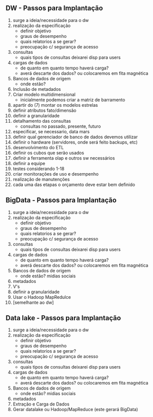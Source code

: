 ## DW - Passos para Implantação

1. surge a ideia/necessidade para o dw
2. realização da especificação
	- definir objetivo
	- graus de desempenho
	- quais relatorios a se gerar?
	- preocupação c/ segurança de acesso
3. consultas
	- quais tipos de consultas deixarei disp para users
4. cargas de dados
	- de quanto em quanto tempo haverá carga?
	- averá descarte dos dados? ou colocaremos em fita magnética
5. Bancos de dados de origem
	- onde estão? 
6. Inclusão de metadados
7. Criar modelo multidimensional
	- inicialmente podemos criar a matriz de barramento
8. apartir do (7) montar os modelos estrelas
9. definir atributos fato/dimensão
10. definir a granularidade
11. detalhamento das consultas
	- consultas no passado, presente, futuro
12. especificar, se necessario, data mars
13. definir qual gerenciador de banco de dados devemos utilizar
14. definir o hardware (servidores, onde será feito backups, etc)
15. desenvolvimento do ETL
16. definir os cubos que serão usados
17. definir a ferramenta olap e outros sw necessários
18. definir a equipe
19. testes considerando 1-18
20. criar monitorações de uso e desempenho
21. realização de manutenções
22. cada uma das etapas o orçamento deve estar bem definido

## BigData - Passos para Implantação

1. surge a ideia/necessidade para o dw
2. realização da especificação
	- definir objetivo
	- graus de desempenho
	- quais relatorios a se gerar?
	- preocupação c/ segurança de acesso
3. consultas
	- quais tipos de consultas deixarei disp para users
4. cargas de dados
	- de quanto em quanto tempo haverá carga?
	- averá descarte dos dados? ou colocaremos em fita magnética
5. Bancos de dados de origem
	- onde estão? midias sociais
6. metadados
7.  V's
8. definir a granularidade
9. Usar o Hadoop MapRedulce
10. [semelhante ao dw]

## Data lake - Passos para Implantação 

1. surge a ideia/necessidade para o dw
2. realização da especificação
	- definir objetivo
	- graus de desempenho
	- quais relatorios a se gerar?
	- preocupação c/ segurança de acesso
3. consultas
	- quais tipos de consultas deixarei disp para users
4. cargas de dados
	- de quanto em quanto tempo haverá carga?
	- averá descarte dos dados? ou colocaremos em fita magnética
5. Bancos de dados de origem
	- onde estão? midias sociais
6. metadados
7. Extração e Carga de Dados
8. Gerar datalake ou Hadoop/MapReduce (este gerará BigData)